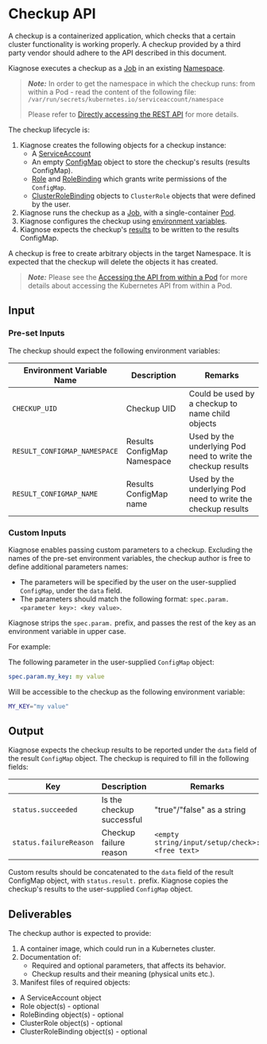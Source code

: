 # Checkup API

A checkup is a containerized application, which checks that a certain cluster functionality is working properly.
A checkup provided by a third party vendor should adhere to the API described in this document.

Kiagnose executes a checkup as a [Job](https://kubernetes.io/docs/concepts/workloads/controllers/job/) in an existing [Namespace](https://kubernetes.io/docs/concepts/overview/working-with-objects/namespaces/).
> **_Note:_** In order to get the namespace in which the checkup runs: 
> from within a Pod - read the content of the following file:
> `/var/run/secrets/kubernetes.io/serviceaccount/namespace`
>
> Please refer to [Directly accessing the REST API](https://kubernetes.io/docs/tasks/run-application/access-api-from-pod/#directly-accessing-the-rest-api) for more details.

The checkup lifecycle is:
1. Kiagnose creates the following objects for a checkup instance:
   - A [ServiceAccount](https://kubernetes.io/docs/tasks/configure-pod-container/configure-service-account/)
   - An empty [ConfigMap](https://kubernetes.io/docs/concepts/configuration/configmap/) object to store the checkup's results (results ConfigMap).
   - [Role](https://kubernetes.io/docs/reference/access-authn-authz/rbac/#role-and-clusterrole) and [RoleBinding](https://kubernetes.io/docs/reference/access-authn-authz/rbac/#rolebinding-and-clusterrolebinding) which grants write permissions of the `ConfigMap`.
   - [ClusterRoleBinding](https://kubernetes.io/docs/reference/access-authn-authz/rbac/#rolebinding-and-clusterrolebinding) objects to `ClusterRole` objects that were defined by the user. 
2. Kiagnose runs the checkup as a [Job](https://kubernetes.io/docs/concepts/workloads/controllers/job/), with a single-container [Pod](https://kubernetes.io/docs/concepts/workloads/pods/).
3. Kiagnose configures the checkup using [environment variables](https://kubernetes.io/docs/tasks/inject-data-application/define-environment-variable-container/).
4. Kiagnose expects the checkup's [results](#output) to be written to the results ConfigMap. 

A checkup is free to create arbitrary objects in the target Namespace.
It is expected that the checkup will delete the objects it has created.

> **_Note:_** Please see the [Accessing the API from within a Pod](https://kubernetes.io/docs/tasks/run-application/access-api-from-pod/#accessing-the-api-from-within-a-pod)
for more details about accessing the Kubernetes API from within a Pod.

## Input

### Pre-set Inputs

The checkup should expect the following environment variables:

| Environment Variable Name    | Description                 | Remarks                                                      |
|------------------------------|-----------------------------|--------------------------------------------------------------|
| `CHECKUP_UID`                | Checkup UID                 | Could be used by a checkup to name child objects             |
| `RESULT_CONFIGMAP_NAMESPACE` | Results ConfigMap Namespace | Used by the underlying Pod need to write the checkup results |
| `RESULT_CONFIGMAP_NAME`      | Results ConfigMap name      | Used by the underlying Pod need to write the checkup results |

### Custom Inputs

Kiagnose enables passing custom parameters to a checkup.
Excluding the names of the pre-set environment variables, the checkup author is free to define additional parameters names:
- The parameters will be specified by the user on the user-supplied `ConfigMap`, under the `data` field.
- The parameters should match the following format: `spec.param.<parameter key>: <key value>`.

Kiagnose strips the `spec.param.` prefix, and passes the rest of the key as an environment variable in upper case.

For example:

The following parameter in the user-supplied `ConfigMap` object:
```yaml
spec.param.my_key: my value
```

Will be accessible to the checkup as the following environment variable:
```bash
MY_KEY="my value"
```

## Output

Kiagnose expects the checkup results to be reported under the `data` field of the result `ConfigMap` object.
The checkup is required to fill in the following fields:

| Key                    | Description               | Remarks                                         |
|------------------------|---------------------------|-------------------------------------------------|
| `status.succeeded`     | Is the checkup successful | "true"/"false"  as a string                     |
| `status.failureReason` | Checkup failure reason    | `<empty string/input/setup/check>: <free text>` |

Custom results should be concatenated to the `data` field of the result ConfigMap object, with `status.result.` prefix.
Kiagnose copies the checkup's results to the user-supplied `ConfigMap` object.

## Deliverables
The checkup author is expected to provide:
1. A container image, which could run in a Kubernetes cluster.
2. Documentation of:
   - Required and optional parameters, that affects its behavior.
   - Checkup results and their meaning (physical units etc.).
3. Manifest files of required objects:
- A ServiceAccount object
- Role object(s) - optional
- RoleBinding object(s) - optional
- ClusterRole object(s) - optional
- ClusterRoleBinding object(s) - optional
